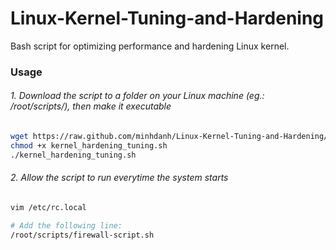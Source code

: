 Linux-Kernel-Tuning-and-Hardening
=================================

Bash script for optimizing performance and hardening Linux kernel.

### Usage

###### 1. Download the script to a folder on your Linux machine (eg.: /root/scripts/), then make it executable

```bash
wget https://raw.github.com/minhdanh/Linux-Kernel-Tuning-and-Hardening/master/kernel_hardening_tuning.sh
chmod +x kernel_hardening_tuning.sh
./kernel_hardening_tuning.sh
```

###### 2. Allow the script to run everytime the system starts

````bash
vim /etc/rc.local

# Add the following line:
/root/scripts/firewall-script.sh
````
